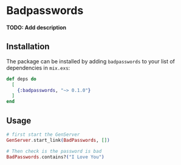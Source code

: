 # Badpasswords

**TODO: Add description**

## Installation

The package can be installed by adding `badpasswords` to your list of dependencies in `mix.exs`:

```elixir
def deps do
  [
    {:badpasswords, "~> 0.1.0"}
  ]
end
```

## Usage

```elixir
# first start the GenServer
GenServer.start_link(BadPasswords, [])

# Then check is the password is bad
BadPasswords.contains?("I Love You")
```


